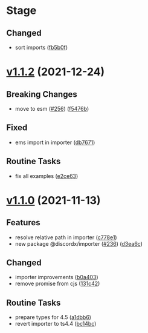 # Stage

## Changed

- sort imports ([fb5b0f](https://github.com/oceanroleplay/discord.ts/commit/fb5b0f82661313a4e9e6638db71670a7fb524ac2))

# [v1.1.2](https://github.com/oceanroleplay/discord.ts/releases/tag/i-v1.1.2) (2021-12-24)

## Breaking Changes

- move to esm ([#256](https://github.com/oceanroleplay/discord.ts/issues/256)) ([f5476b](https://github.com/oceanroleplay/discord.ts/commit/f5476b61ab5a9f7b1cfb6f3593f7efe14c1ed424))

## Fixed

- ems import in importer ([db7671](https://github.com/oceanroleplay/discord.ts/commit/db7671f84fde2d125f4d06036ef6e5eb2efa55ba))

## Routine Tasks

- fix all examples ([e2ce63](https://github.com/oceanroleplay/discord.ts/commit/e2ce632e7961cc9e0a98f52207df6335e0da49ac))

# [v1.1.0](https://github.com/oceanroleplay/discord.ts/releases/tag/i-v1.1.0) (2021-11-13)

## Features

- resolve relative path in importer ([c778e1](https://github.com/oceanroleplay/discord.ts/commit/c778e13839457ab9b25a75796af0ae42a5683782))
- new package @discordx/importer ([#236](https://github.com/oceanroleplay/discord.ts/issues/236)) ([d3ea6c](https://github.com/oceanroleplay/discord.ts/commit/d3ea6c3f87617591bd0d5bb0a13c4108921be178))

## Changed

- importer improvements ([b0a403](https://github.com/oceanroleplay/discord.ts/commit/b0a403f87ee29e1cea75b639a1740b9648642354))
- remove promise from cjs ([131c42](https://github.com/oceanroleplay/discord.ts/commit/131c428bd5902cabf861d6a09a186437a1299734))

## Routine Tasks

- prepare types for 4.5 ([a1dbb6](https://github.com/oceanroleplay/discord.ts/commit/a1dbb61562814ffaff4d090d856152423b749d8e))
- revert importer to ts4.4 ([bc14bc](https://github.com/oceanroleplay/discord.ts/commit/bc14bcc28ba2ecf38bceaefafadd9f711c13f36f))
